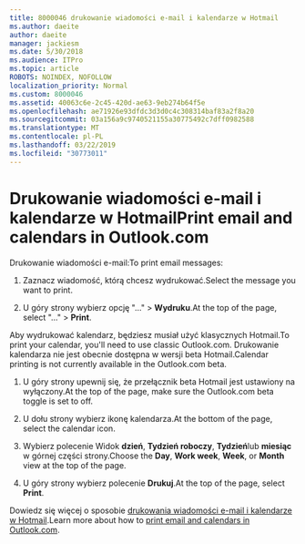 ```yaml
---
title: 8000046 drukowanie wiadomości e-mail i kalendarze w Hotmail
ms.author: daeite
author: daeite
manager: jackiesm
ms.date: 5/30/2018
ms.audience: ITPro
ms.topic: article
ROBOTS: NOINDEX, NOFOLLOW
localization_priority: Normal
ms.custom: 8000046
ms.assetid: 40063c6e-2c45-420d-ae63-9eb274b64f5e
ms.openlocfilehash: ae71926e93dfdc3d3d0c4c308314baf83a2f8a20
ms.sourcegitcommit: 03a156a9c9740521155a30775492c7dff0982588
ms.translationtype: MT
ms.contentlocale: pl-PL
ms.lasthandoff: 03/22/2019
ms.locfileid: "30773011"
---
```

# <a name="print-email-and-calendars-in-outlookcom"></a><span data-ttu-id="d104f-102">Drukowanie wiadomości e-mail i kalendarze w Hotmail</span><span class="sxs-lookup"><span data-stu-id="d104f-102">Print email and calendars in Outlook.com</span></span>

<span data-ttu-id="d104f-103">Drukowanie wiadomości e-mail:</span><span class="sxs-lookup"><span data-stu-id="d104f-103">To print email messages:</span></span>
  
1. <span data-ttu-id="d104f-104">Zaznacz wiadomość, którą chcesz wydrukować.</span><span class="sxs-lookup"><span data-stu-id="d104f-104">Select the message you want to print.</span></span>
    
2. <span data-ttu-id="d104f-105">U góry strony wybierz opcję "..." \> **Wydruku**.</span><span class="sxs-lookup"><span data-stu-id="d104f-105">At the top of the page, select "..." \> **Print**.</span></span> 
    
<span data-ttu-id="d104f-106">Aby wydrukować kalendarz, będziesz musiał użyć klasycznych Hotmail.</span><span class="sxs-lookup"><span data-stu-id="d104f-106">To print your calendar, you'll need to use classic Outlook.com.</span></span> <span data-ttu-id="d104f-107">Drukowanie kalendarza nie jest obecnie dostępna w wersji beta Hotmail.</span><span class="sxs-lookup"><span data-stu-id="d104f-107">Calendar printing is not currently available in the Outlook.com beta.</span></span>
  
1. <span data-ttu-id="d104f-108">U góry strony upewnij się, że przełącznik beta Hotmail jest ustawiony na wyłączony.</span><span class="sxs-lookup"><span data-stu-id="d104f-108">At the top of the page, make sure the Outlook.com beta toggle is set to off.</span></span>
    
2. <span data-ttu-id="d104f-109">U dołu strony wybierz ikonę kalendarza.</span><span class="sxs-lookup"><span data-stu-id="d104f-109">At the bottom of the page, select the calendar icon.</span></span>
    
3. <span data-ttu-id="d104f-110">Wybierz polecenie Widok **dzień**, **Tydzień roboczy**, **Tydzień**lub **miesiąc** w górnej części strony.</span><span class="sxs-lookup"><span data-stu-id="d104f-110">Choose the **Day**, **Work week**, **Week**, or **Month** view at the top of the page.</span></span> 
    
4. <span data-ttu-id="d104f-111">U góry strony wybierz polecenie **Drukuj**.</span><span class="sxs-lookup"><span data-stu-id="d104f-111">At the top of the page, select **Print**.</span></span> 
    
<span data-ttu-id="d104f-112">Dowiedz się więcej o sposobie [drukowania wiadomości e-mail i kalendarze w Hotmail](https://go.microsoft.com/fwlink/p/?linkid=2001208&amp;clcid=0x409).</span><span class="sxs-lookup"><span data-stu-id="d104f-112">Learn more about how to [print email and calendars in Outlook.com](https://go.microsoft.com/fwlink/p/?linkid=2001208&amp;clcid=0x409).</span></span>
  


